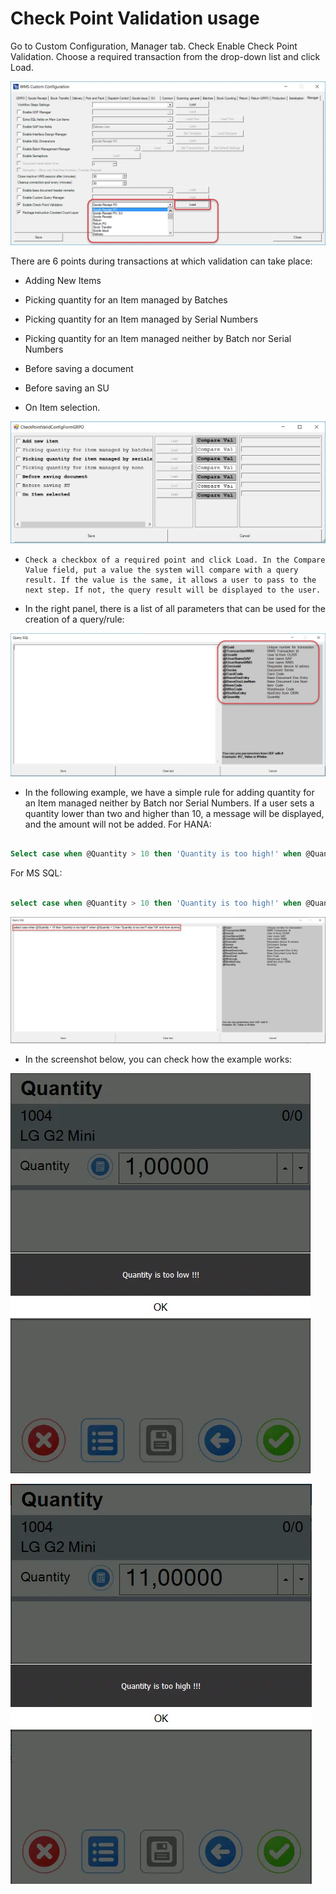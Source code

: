 # Check Point Validation usage

Go to Custom Configuration, Manager tab. Check Enable Check Point Validation. Choose a required transaction from the drop-down list and click Load.

![Enable Check Point VAlidation](./media/enable-check-point-validation.webp)

There are 6 points during transactions at which validation can take place:

- Adding New Items

- Picking quantity for an Item managed by Batches

- Picking quantity for an Item managed by Serial Numbers

- Picking quantity for an Item managed neither by Batch nor Serial Numbers

- Before saving a document

- Before saving an SU

- On Item selection.

![Check Point GRPO](./media/check-point-grpo.webp)

-     Check a checkbox of a required point and click Load. In the Compare Value field, put a value the system will compare with a query result. If the value is the same, it allows a user to pass to the next step. If not, the query result will be displayed to the user.

- In the right panel, there is a list of all parameters that can be used for the creation of a query/rule:

![Checkpoint Validation Query](./media/check-point-validation-query-sql.webp)

- In the following example, we have a simple rule for adding quantity for an Item managed neither by Batch nor Serial Numbers. If a user sets a quantity lower than two and higher than 10, a message will be displayed, and the amount will not be added.
  For HANA:

```sql

Select case when @Quantity > 10 then 'Quantity is too high!' when @Quantity < 2 then 'Quantity is too low!' else 'OK' end from dummy

```

For MS SQL:

```sql

select case when @Quantity > 10 then 'Quantity is too high!' when @Quantity < 2 then 'Quantity is too low!' else 'OK' end

```

![Query Check Point](./media/query-check-point.webp)

- In the screenshot below, you can check how the example works:

![Result](./media/d6.webp)

![Result](./media/d7.webp)
